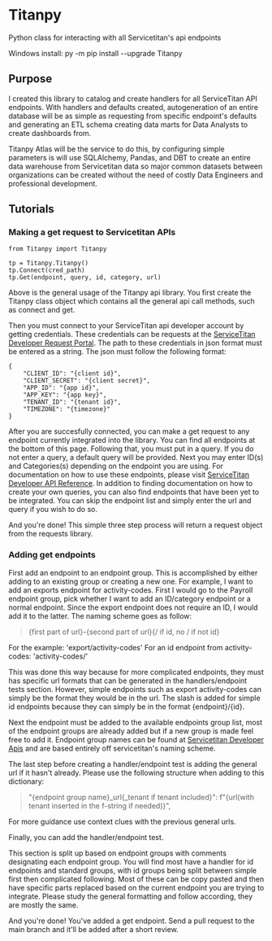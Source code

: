 # Titanpy

Python class for interacting with all Servicetitan's api endpoints

Windows install:
py -m pip install --upgrade Titanpy

## Purpose

I created this library to catalog and create handlers for all ServiceTitan API endpoints. With handlers and defaults created, autogeneration of an entire database will be as simple as requesting from specific endpoint's defaults and generating an ETL schema creating data marts for Data Analysts to create dashboards from.

Titanpy Atlas will be the service to do this, by configuring simple parameters is will use SQLAlchemy, Pandas, and DBT to create an entire data warehouse from Servicetitan data so major common datasets between organizations can be created without the need of costly Data Engineers and professional development.


## Tutorials

### Making a get request to Servicetitan APIs

```
from Titanpy import Titanpy

tp = Titanpy.Titanpy()
tp.Connect(cred_path)
tp.Get(endpoint, query, id, category, url)
```

Above is the general usage of the Titanpy api library. You first create the Titanpy class object which contains all the general api call methods, such as connect and get. 

Then you must connect to your ServiceTitan api developer account by getting credentials. These credentials can be requests at the [ServiceTitan Developer Request Portal](https://developer.servicetitan.io/request-access/). The path to these credentials in json format must be entered as a string. The json must follow the following format:
```
{
    "CLIENT_ID": "{client id}",
    "CLIENT_SECRET": "{client secret}",
    "APP_ID": "{app id}",
    "APP_KEY": "{app key}",
    "TENANT_ID": "{tenant id}",
    "TIMEZONE": "{timezone}"
}
```
After you are succesfully connected, you can make a get request to any endpoint currently integrated into the library. You can find all endpoints at the bottom of this page. Following that, you must put in a query. If you do not enter a query, a default query will be provided. Next you may enter ID(s) and Categories(s) depending on the endpoint you are using. For documentation on how to use these endpoints, please visit [ServiceTitan Developer API Reference](https://developer.servicetitan.io/apis/). In addition to finding documentation on how to create your own queries, you can also find endpoints that have been yet to be integrated. You can skip the endpoint list and simply enter the url and query if you wish to do so.

And you're done! This simple three step process will return a request object from the requests library.

### Adding get endpoints

First add an endpoint to an endpoint group. This is accomplished by either adding to an existing group or creating a new one. For example, I want to add an exports endpoint for activity-codes. First I would go to the Payroll endpoint group, pick whether I want to add an ID/category endpoint or a normal endpoint. Since the export endpoint does not require an ID, I would add it to the latter. The naming scheme goes as follow:

> {first part of url}-{second part of url}{/ if id, no / if not id}

For the example: 'export/activity-codes'
For an id endpoint from activity-codes: 'activity-codes/'

This was done this way because for more complicated endpoints, they must has specific url formats that can be generated in the handlers/endpoint tests section. However, simple endpoints such as export activity-codes can simply be the format they would be in the url. The slash is added for simple id endpoints because they can simply be in the format {endpoint}/{id}.

Next the endpoint must be added to the available endpoints group list, most of the endpoint groups are already added but if a new group is made feel free to add it. Endpoint group names can be found at [Servicetitan Developer Apis](https://developer.servicetitan.io/apis/) and are based entirely off servicetitan's naming scheme.

The last step before creating a handler/endpoint test is adding the general url if it hasn't already. Please use the following structure when adding to this dictionary:

> "{endpoint group name}_url{_tenant if tenant included}": f"{url(with tenant inserted in the f-string if needed)}",

For more guidance use context clues with the previous general urls.

Finally, you can add the handler/endpoint test.

This section is split up based on endpoint groups with comments designating each endpoint group. You will find most have a handler for id endpoints and standard groups, with id groups being split between simple first then complicated following. Most of these can be copy pasted and then have specific parts replaced based on the current endpoint you are trying to integrate. Please study the general formatting and follow according, they are mostly the same.

And you're done! You've added a get endpoint. Send a pull request to the main branch and it'll be added after a short review.